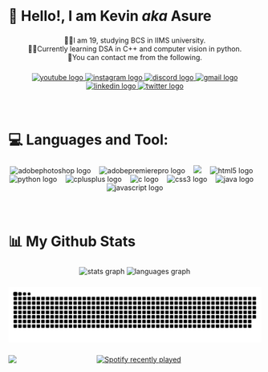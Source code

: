 <br clear="both">

<h1 align="Left">👋 Hello!, I am Kevin <i>aka</i> Asure</h1>

###

<p align="center">🧑‍🎓I am 19, studying BCS in IIMS university.<br>👨‍💻Currently learning DSA in C++ and computer vision in python.<br>🔗You can contact me from the following.</p>

###
<div align="center">
  <a href="https://www.youtube.com/@Asure69" target="_blank">
    <img src="https://raw.githubusercontent.com/maurodesouza/profile-readme-generator/master/src/assets/icons/social/youtube/default.svg" width="42" height="30" alt="youtube logo"  />
  </a>
  <a href="https://www.instagram.com/asurewastaken/" target="_blank">
    <img src="https://raw.githubusercontent.com/maurodesouza/profile-readme-generator/master/src/assets/icons/social/instagram/default.svg" width="42" height="30" alt="instagram logo"  />
  </a>
  <a href="asuree" target="_blank">
    <img src="https://raw.githubusercontent.com/maurodesouza/profile-readme-generator/master/src/assets/icons/social/discord/default.svg" width="42" height="30" alt="discord logo"  />
  </a>
  <a href="kevindangol70@gmail.com" target="_blank">
    <img src="https://raw.githubusercontent.com/maurodesouza/profile-readme-generator/master/src/assets/icons/social/gmail/default.svg" width="42" height="30" alt="gmail logo"  />
  </a>
  <a href="https://www.linkedin.com/in/kevin-dangol-874535318/" target="_blank">
    <img src="https://raw.githubusercontent.com/maurodesouza/profile-readme-generator/master/src/assets/icons/social/linkedin/default.svg" width="42" height="30" alt="linkedin logo"  />
  </a>
  <a href="https://x.com/AsureGamer" target="_blank">
    <img src="https://raw.githubusercontent.com/maurodesouza/profile-readme-generator/master/src/assets/icons/social/twitter/default.svg" width="42" height="30" alt="twitter logo"  />
  </a>
</div>

###

<br clear="both">

<h1 align="Left">💻 Languages and Tool:</h1>

###

<div align="center">
  <img src="https://img.shields.io/badge/adobe%20photoshop-%2331A8FF.svg?style=flat&logo=adobe%20photoshop&logoColor=white" height="30" alt="adobephotoshop logo"  />
  <img width="9" />
  <img src="https://img.shields.io/badge/Adobe%20Premiere%20Pro-9999FF.svg?style=flat&logo=Adobe%20Premiere%20Pro&logoColor=white" height="30" alt="adobepremierepro logo"  />
  <img width="9" />
  <img src="https://img.shields.io/badge/Adobe%20After%20Effects-9999FF.svg?style=flat&logo=Adobe%20After%20Effects&logoColor=white" height="30"height="30" />
  <img width="9" />
  <img src="https://img.shields.io/badge/html5-%23E34F26.svg?style=flat&logo=html5&logoColor=white" height="30" alt="html5 logo"  />
  <img width="9" />
  <img src="https://img.shields.io/badge/python-3670A0?style=flat&logo=python&logoColor=ffdd54" height="30" alt="python logo"  />
  <img width="9" />
  <img src="https://img.shields.io/badge/c++-%2300599C.svg?style=flat&logo=c%2B%2B&logoColor=white" height="30" alt="cplusplus logo"  />
  <img width="9" />
  <img src="https://img.shields.io/badge/c-%2300599C.svg?style=flat&logo=c&logoColor=white" height="30" alt="c logo"  />
  <img width="9" />
  <img src="https://img.shields.io/badge/css3-%231572B6.svg?style=flat&logo=css3&logoColor=white" height="30" alt="css3 logo"  />
  <img width="9" />
  <img src="https://img.shields.io/badge/java-%23ED8B00.svg?style=flat&logo=openjdk&logoColor=white" height="30" alt="java logo"  />
  <img width="9" />
  <img src="https://img.shields.io/badge/javascript-%23323330.svg?style=flat&logo=javascript&logoColor=%23F7DF1E" height="30" alt="javascript logo"  />
</div>

###

<br clear="both">

<h1 align="Left">📊 My Github Stats</h1>

###

<div align="center">
  <img src="https://github-readme-stats.vercel.app/api?username=kevin-dangol&theme=onedark&hide_border=false&include_all_commits=true&count_private=true" height="150" alt="stats graph" />
  <img src="https://github-readme-stats.vercel.app/api/top-langs/?username=kevin-dangol&theme=onedark&hide_border=false&include_all_commits=true&count_private=true&layout=compact" height="150" alt="languages graph"  />
</div>


###

<img src="https://raw.githubusercontent.com/kevin-dangol/kevin-dangol/output/snake.svg" alt="Snake animation" />

###

<img align="left" height="146" src="https://media.tenor.com/aJkfTJvLdbIAAAAM/sad-pepe.gif"  />

###

<div align="center">
  <a href="https://open.spotify.com/user/ktcftqm42lrt067h227iz7m3u">
    <img src="https://spotify-recently-played-readme.vercel.app/api?user=ktcftqm42lrt067h227iz7m3u&count=5&unique=true" alt="Spotify recently played"  />
  </a>
</div>

###
